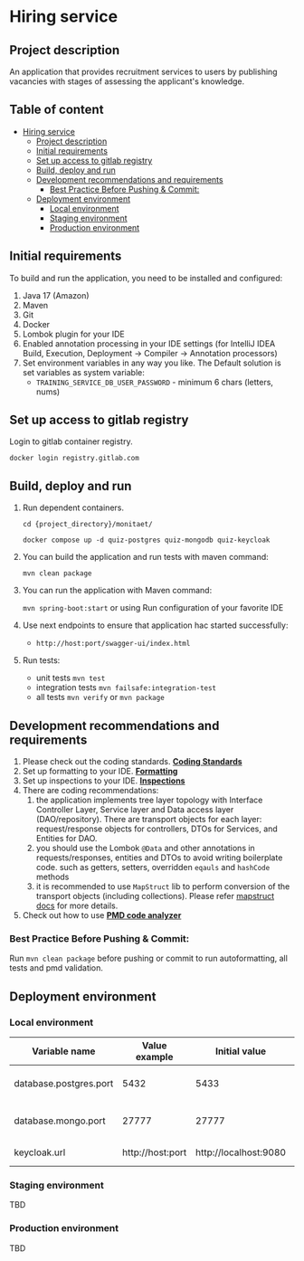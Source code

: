 # Hiring service

## Project description

An application that provides recruitment services to users by publishing vacancies with stages of
assessing the applicant's knowledge.

## Table of content

* [Hiring service](#hiring-service)
    * [Project description](#project-description)
    * [Initial requirements](#initial-requirements)
    * [Set up access to gitlab registry](#set-up-access-to-gitlab-registry)
    * [Build, deploy and run](#build-deploy-and-run)
    * [Development recommendations and requirements](#development-recommendations-and-requirements)
        * [Best Practice Before Pushing & Commit:](#best-practice-before-pushing--commit)
    * [Deployment environment](#deployment-environment)
        * [Local environment](#local-environment)
        * [Staging environment](#staging-environment)
        * [Production environment](#production-environment)

## Initial requirements

To build and run the application, you need to be installed and configured:

1. Java 17 (Amazon)
2. Maven
3. Git
4. Docker
5. Lombok plugin for your IDE
6. Enabled annotation processing in your IDE settings
   (for IntelliJ IDEA Build, Execution, Deployment -> Compiler -> Annotation processors)
7. Set environment variables in any way you like.
   The Default solution is set variables as system
   variable:
    - `TRAINING_SERVICE_DB_USER_PASSWORD` - minimum 6 chars (letters, nums)

## Set up access to gitlab registry

Login to gitlab container registry.

```shell
docker login registry.gitlab.com
```

## Build, deploy and run

1. Run dependent containers.

   ```shell
   cd {project_directory}/monitaet/
   ```

   ```shell
   docker compose up -d quiz-postgres quiz-mongodb quiz-keycloak
   ```
2. You can build the application and run tests with maven command:

   `mvn clean package`

3. You can run the application with Maven command:

   `mvn spring-boot:start`
   or using Run configuration of your favorite IDE

4. Use next endpoints to ensure that application hac started successfully:

    - `http://host:port/swagger-ui/index.html`

5. Run tests:
    - unit tests `mvn test`
    - integration tests `mvn failsafe:integration-test`
    - all tests `mvn verify` or `mvn package`

## Development recommendations and requirements

1. Please check out the coding standards.
   **[Coding Standards](../../../docs/development/coding/java_code_standards.md)**
2. Set up formatting to your IDE.
   **[Formatting](../../../docs/development/coding/intellij_idea_code_formatting.md)**
3. Set up inspections to your IDE.
   **[Inspections](../../../docs/development/coding/intellij_idea_code_inspection.md)**
4. There are coding recommendations:
    1. the application implements tree layer topology with Interface Controller Layer, Service
       layer and Data access layer (DAO/repository).
       There are transport objects for each layer: request/response objects for controllers, DTOs
       for Services, and Entities for DAO.
    2. you should use the Lombok  `@Data` and other annotations in requests/responses, entities and
       DTOs to avoid writing boilerplate code.
       such as getters, setters, overridden `eqauls` and `hashCode` methods
    3. it is recommended to use `MapStruct` lib to perform conversion of the transport objects
       (including collections).
       Please refer [mapstruct docs](https://mapstruct.org/) for more details.
5. Check out how to use
   **[PMD code analyzer](../../../docs/development/coding/pmd_code_inspection.md)**

### Best Practice Before Pushing & Commit:

Run `mvn clean package` before pushing or commit to run autoformatting, all
tests and pmd validation.

## Deployment environment

### Local environment

| Variable name          | Value example    | Initial value         | Description                |
|------------------------|------------------|-----------------------|----------------------------|
| database.postgres.port | 5432             | 5433                  | Port to Postgres Database. |
| database.mongo.port    | 27777            | 27777                 | Port to Mongo database.    |
| keycloak.url           | http://host:port | http://localhost:9080 | Keycloak server url.       |

### Staging environment

TBD

### Production environment

TBD

